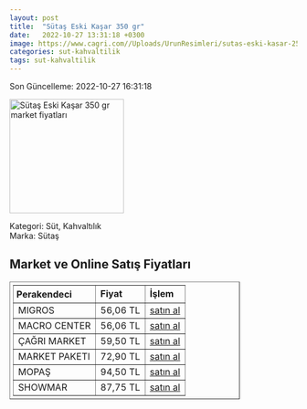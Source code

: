 ```yaml
---
layout: post
title:  "Sütaş Eski Kaşar 350 gr"
date:   2022-10-27 13:31:18 +0300
image: https://www.cagri.com//Uploads/UrunResimleri/sutas-eski-kasar-250-gr-c00004.jpg
categories: sut-kahvaltilik
tags: sut-kahvaltilik
---
```


Son Güncelleme: 2022-10-27 16:31:18

<img src="https://www.cagri.com//Uploads/UrunResimleri/sutas-eski-kasar-250-gr-c00004.jpg" width="200" alt="Sütaş Eski Kaşar 350 gr market fiyatları" />

Kategori: Süt, Kahvaltılık
<br />
Marka: Sütaş

<h2>Market ve Online Satış Fiyatları</h2>

<table border="1" style="padding: 5px;width:80%;">
  <tr>
    <td style="padding: 5px;"><strong>Perakendeci</strong></td>
    <td><strong>Fiyat</strong></td>
    <td><strong>İşlem</strong></td>
  </tr>
  <tr>
              <td title="Migros">MIGROS</td>
              <td>56,06 TL</td>
              <td><a title="Migros" target="_blank" href="https://www.migros.com.tr/sutas-eski-kasar-350-g-p-9a2685">satın al</a></td>
            </tr><tr>
              <td title="Macro Center">MACRO CENTER</td>
              <td>56,06 TL</td>
              <td><a title="Macro Center" target="_blank" href="https://www.macrocenter.com.tr/sutas-eski-kasar-350-g-p-9a2685">satın al</a></td>
            </tr><tr>
              <td title="Çağrı Market">ÇAĞRI MARKET</td>
              <td>59,50 TL</td>
              <td><a title="Çağrı Market" target="_blank" href="https://www.cagri.com/sutas-eski-kasar-350-gr">satın al</a></td>
            </tr><tr>
              <td title="Market Paketi">MARKET PAKETI</td>
              <td>72,90 TL</td>
              <td><a title="Market Paketi" target="_blank" href="https://www.marketpaketi.com.tr/sutas-eski-kasar-peyniri-350-gr-p-548527">satın al</a></td>
            </tr><tr>
              <td title="Mopaş">MOPAŞ</td>
              <td>94,50 TL</td>
              <td><a title="Mopaş" target="_blank" href="https://www.mopas.com.tr/sutas-eski-kasar-350-gr/p/732">satın al</a></td>
            </tr><tr>
              <td title="Showmar">SHOWMAR</td>
              <td>87,75 TL</td>
              <td><a title="Showmar" target="_blank" href="https://www.showmar.com.tr/urun/sutas-eski-kasar-350gr">satın al</a></td>
            </tr>
</table>
